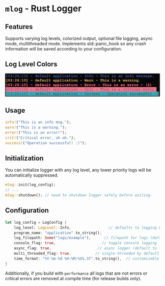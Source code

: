 # `mlog` - Rust Logger

## Features
Supports varying log levels, colorized output, optional file logging, async mode, multithreaded mode. 
Implements std::panic_hook so any crash information will be saved according to your configuration.
## Log Level Colors
![Example Image](./tests/test-example.png)


## Usage 

```rust
info!("This is an info msg.");
warn!("This is a warning.");
error!("This is an error!");
crit!("Critical error, uh oh.");
success!("Operation successful! :)");
````

## Initialization

You can initialize logger with any log level, any lower priority logs will be automatically suppressed.

```rust
mlog::init(log_config);
// ...
mlog::shutdown(); // need to shutdown logger safely before exiting.
````

## Configuration
```rust
let log_config = LogConfig {
    log_level: LogLevel::Info,                 // defaults to logging Everything
    program_name: "application".to_string(),  
    log_filepath: Some("logs/example"),      // filepath for logs (default : None)
    console_flag: true,                     // toggle console logging
    async_flag: true,                     // async logger (default to false)
    multi_threaded_flag: true,           // single-threaded by default
    time_format: "%Y-%m-%d %H:%M:%S%.3f".to_string(),  // customizable time format
}
````

Additionally, if you build with `performance` all logs that are not errors or critical errors are removed at compile time (for release builds only).